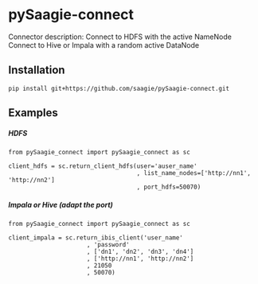 # pySaagie-connect
Connector description:
Connect to HDFS with the active NameNode
Connect to Hive or Impala with a random active DataNode

## Installation
``` 
pip install git+https://github.com/saagie/pySaagie-connect.git
``` 

## Examples
##### HDFS
``` 
from pySaagie_connect import pySaagie_connect as sc

client_hdfs = sc.return_client_hdfs(user='auser_name'
                                    , list_name_nodes=['http://nn1', 'http://nn2']
                                    , port_hdfs=50070)
``` 

##### Impala or Hive (adapt the port)
``` 
from pySaagie_connect import pySaagie_connect as sc

client_impala = sc.return_ibis_client('user_name'
                      , 'password'
                      , ['dn1', 'dn2', 'dn3', 'dn4']
                      , ['http://nn1', 'http://nn2']
                      , 21050
                      , 50070)
``` 